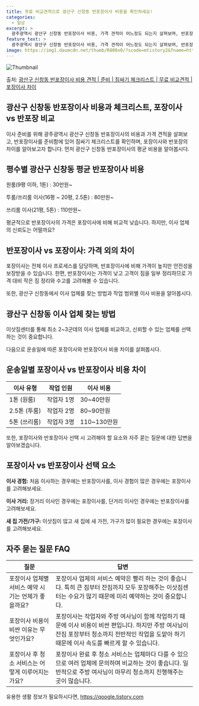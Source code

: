 ```yaml
---
title: 무료 비교견적으로 광산구 신창동 반포장이사 비용을 확인하세요!
categories:
  - 일상
excerpt: >
  광주광역시 광산구 신창동 반포장이사 비용, 가격 견적이 어느정도 되는지 살펴보며, 반포장이사를 준비함에 있어 짐싸기 준비 체크리스트가 무엇인지 보겠습니다. 마지막으로 포장이사와 차이점을 통해 무료 비교견적으로 어떤 것이 더 합리적인 선택인지 공유 드립니다.광산구 신창동 포장이사 견적 샘플 보기 👈 클릭광산구 신창동 포장이사 가격 살펴보기 👈 클릭광산구 신창동 반포장이사 평균 이사 비용평수광산구 신창동 평균 이사 비용원룸 이사9평 이하 (1톤)30만원~투룸/쓰리룸 이사16평 ~ 20평 (2.5톤)80만원~쓰리룸 이사21평 (5톤) ~110만원~우리집 무료 이사견적 받기 👈 클릭포장 vs 반포장: 어떤 것을 선택해야 할까?이사를 결정할 때 포장과 반포장의 가장 큰 차이점은 무엇일까요?포장이사는 1톤 5..
feature_text: >
  광주광역시 광산구 신창동 반포장이사 비용, 가격 견적이 어느정도 되는지 살펴보며, 반포장이사를 준비함에 있어 짐싸기 준비 체크리스트가 무엇인지 보겠습니다. 마지막으로 포장이사와 차이점을 통해 무료 비교견적으로 어떤 것이 더 합리적인 선택인지 공유 드립니다.광산구 신창동 포장이사 견적 샘플 보기 👈 클릭광산구 신창동 포장이사 가격 살펴보기 👈 클릭광산구 신창동 반포장이사 평균 이사 비용평수광산구 신창동 평균 이사 비용원룸 이사9평 이하 (1톤)30만원~투룸/쓰리룸 이사16평 ~ 20평 (2.5톤)80만원~쓰리룸 이사21평 (5톤) ~110만원~우리집 무료 이사견적 받기 👈 클릭포장 vs 반포장: 어떤 것을 선택해야 할까?이사를 결정할 때 포장과 반포장의 가장 큰 차이점은 무엇일까요?포장이사는 1톤 5..
image: https://img1.daumcdn.net/thumb/R800x0/?scode=mtistory2&fname=https%3A%2F%2Fblog.kakaocdn.net%2Fdn%2FkKtib%2FbtsHcmAwrZe%2Fn5pxseRhbtsXlBgVFLRZPk%2Fimg.webp
---
```


![Thumbnail](https://img1.daumcdn.net/thumb/R800x0/?scode=mtistory2&fname=https%3A%2F%2Fblog.kakaocdn.net%2Fdn%2FkKtib%2FbtsHcmAwrZe%2Fn5pxseRhbtsXlBgVFLRZPk%2Fimg.webp)

<p>출처: <a href="https://qoogle.tistory.com/9508" rel="dofollow">광산구 신창동 반포장이사 비용 견적 | 준비 | 짐싸기 체크리스트 | 무료 비교견적 | 포장이사 차이</a> </p>

## 광산구 신창동 반포장이사 비용과 체크리스트, 포장이사 vs 반포장 비교



이사 준비를 위해 광주광역시 광산구 신창동 반포장이사의 비용과 가격 견적을 살펴보고, 반포장이사를 준비함에 있어 짐싸기 체크리스트를
확인하며, 포장이사와 반포장의 차이를 알아보고자 합니다. 먼저 광산구 신창동 반포장이사의 평균 비용을 알아봅시다.



## 평수별 광산구 신창동 평균 반포장이사 비용

원룸(9평 이하, 1톤) : 30만원~

투룸/쓰리룸 이사(16평 ~ 20평, 2.5톤) : 80만원~

쓰리룸 이사(21평, 5톤) : 110만원~

평균적으로 반포장이사의 가격은 포장이사에 비해 비교적 낮습니다. 하지만, 이사 업체의 신뢰도는 어떨까요?

## 반포장이사 vs 포장이사: 가격 외의 차이

포장이사는 전체 이사 프로세스를 담당하며, 반포장이사에 비해 가격이 높지만 안전성을 보장받을 수 있습니다. 한편, 반포장이사는 가격이 낮고
고객이 짐을 일부 정리하므로 가격 대비 작은 짐 정리와 수고를 고려해볼 수 있습니다.

또한, 광산구 신창동에서 이사 업체를 찾는 방법과 작업 범위별 이사 비용을 알아봅시다.

## 광산구 신창동 이사 업체 찾는 방법

이삿짐센터를 통해 최소 2~3군데의 이사 업체를 비교하고, 신뢰할 수 있는 업체를 선택하는 것이 중요합니다.

다음으로 운송일에 따른 포장이사와 반포장이사 비용 차이를 살펴봅시다.

## 운송일별 포장이사 vs 반포장이사 비용 차이

**이사 유형** | **작업 인원** | **이사 비용**  
---|---|---  
1톤 (원룸) | 작업자 1명 | 30~40만원  
2.5톤 (투룸) | 작업자 2명 | 80~90만원  
5톤 (쓰리룸) | 작업자 3명 | 110~130만원  
  
또한, 포장이사와 반포장이사 선택 시 고려해야 할 요소와 자주 묻는 질문에 대한 답변을 알아보겠습니다.

## 포장이사 vs 반포장이사 선택 요소

**이사 경험:** 처음 이사하는 경우에는 반포장이사를, 이사 경험이 많은 경우에는 포장이사를 고려해보세요.

**이사 거리:** 장거리 이사인 경우에는 포장이사를, 단거리 이사인 경우에는 반포장이사를 고려해보세요.

**새 집 가전/가구:** 이삿짐이 많고 새 집에 새 가전, 가구가 많이 필요한 경우에는 포장이사를 고려해보세요.

## 자주 묻는 질문 FAQ

**질문** | **답변**  
---|---  
포장이사 업체별 서비스 예약 시기는 언제가 좋을까요? | 포장이사 업체의 서비스 예약은 빨리 하는 것이 좋습니다. 특히 큰 짐부터 잔짐까지 모두 포장해주는 이삿짐센터는 수요가 많기 때문에 미리 예약하는 것이 중요합니다.  
포장이사 비용이 비싼 이유는 무엇인가요? | 포장이사는 작업자와 주방 여사님이 함께 작업하기 때문에 이사 비용이 비싼 편입니다. 하지만 주방 여사님이 잔짐 포장부터 청소까지 전반적인 작업을 도맡아 하기 때문에 이사 속도를 빠르게 할 수 있습니다.  
포장이사 후 청소 서비스는 어떻게 이루어지는가요? | 포장이사 완료 후 청소 서비스는 업체마다 다를 수 있으므로 여러 업체에 문의하며 비교하는 것이 좋습니다. 일반적으로 주방 여사님이 마무리 청소까지 진행해주는 곳이 많습니다.  
  


 

유용한 생활 정보가 필요하시다면, <a href="https://qoogle.tistory.com" rel="dofollow">https://qoogle.tistory.com</a>


